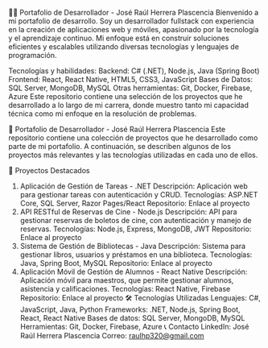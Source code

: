 👨‍💻 Portafolio de Desarrollador - José Raúl Herrera Plascencia
Bienvenido a mi portafolio de desarrollo. Soy un desarrollador fullstack con experiencia en la creación de aplicaciones web y móviles, apasionado por la tecnología y el aprendizaje continuo. Mi enfoque está en construir soluciones eficientes y escalables utilizando diversas tecnologías y lenguajes de programación.

Tecnologías y habilidades:
Backend: C# (.NET), Node.js, Java (Spring Boot)
Frontend: React, React Native, HTML5, CSS3, JavaScript
Bases de Datos: SQL Server, MongoDB, MySQL
Otras herramientas: Git, Docker, Firebase, Azure
Este repositorio contiene una selección de los proyectos que he desarrollado a lo largo de mi carrera, donde muestro tanto mi capacidad técnica como mi enfoque en la resolución de problemas.

📂 Portafolio de Desarrollador - José Raúl Herrera Plascencia
Este repositorio contiene una colección de proyectos que he desarrollado como parte de mi portafolio. A continuación, se describen algunos de los proyectos más relevantes y las tecnologías utilizadas en cada uno de ellos.

🚀 Proyectos Destacados
1. Aplicación de Gestión de Tareas - .NET
Descripción: Aplicación web para gestionar tareas con autenticación y CRUD.
Tecnologías: ASP.NET Core, SQL Server, Razor Pages/React
Repositorio: Enlace al proyecto
2. API RESTful de Reservas de Cine - Node.js
Descripción: API para gestionar reservas de boletos de cine, con autenticación y manejo de reservas.
Tecnologías: Node.js, Express, MongoDB, JWT
Repositorio: Enlace al proyecto
3. Sistema de Gestión de Bibliotecas - Java
Descripción: Sistema para gestionar libros, usuarios y préstamos en una biblioteca.
Tecnologías: Java, Spring Boot, MySQL
Repositorio: Enlace al proyecto
4. Aplicación Móvil de Gestión de Alumnos - React Native
Descripción: Aplicación móvil para maestros, que permite gestionar alumnos, asistencia y calificaciones.
Tecnologías: React Native, Firebase
Repositorio: Enlace al proyecto
🛠️ Tecnologías Utilizadas
Lenguajes: C#, JavaScript, Java, Python
Frameworks: .NET, Node.js, Spring Boot, React, React Native
Bases de datos: SQL Server, MongoDB, MySQL
Herramientas: Git, Docker, Firebase, Azure
📞 Contacto
LinkedIn: José Raúl Herrera Plascencia
Correo: raulhp320@gmail.com
